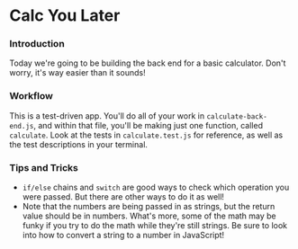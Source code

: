 # Calc You Later

### Introduction

Today we're going to be building the back end for a basic calculator. Don't worry, it's way easier than it sounds!


### Workflow

This is a test-driven app. You'll do all of your work in `calculate-back-end.js`, and within that file, you'll be making just one function, called `calculate`. Look at the tests in `calculate.test.js` for reference, as well as the test descriptions in your terminal.

### Tips and Tricks

* `if/else` chains and `switch` are good ways to check which operation you were passed. But there are other ways to do it as well!
* Note that the numbers are being passed in as strings, but the return value should be in numbers. What's more, some of the math may be funky if you try to do the math while they're still strings. Be sure to look into how to convert a string to a number in JavaScript!
